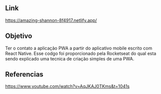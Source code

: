 ## Link

  https://amazing-shannon-8f4917.netlify.app/

## Objetivo
  
  Ter o contato a aplicação PWA a partir do aplicativo mobile escrito com React Native.
  Esse codgo foi proporcionado pela Rocketseat do qual esta sendo explicado uma tecnica de criação simples de uma PWA.

## Referencias

  https://www.youtube.com/watch?v=AqJKAJ0TKms&t=1041s
